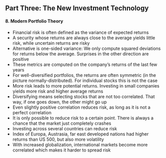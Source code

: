 ## Part Three: The New Investment Technology

#### 8. Modern Portfolio Theory

* Financial risk is often defined as the variance of expected returns
* A security whose returns are always close to the average yields little risk, while uncertain returns are risky
* Alternative is one-sided variance: We only compute squared deviations for returns below the average. Surprises in the other direction are positive
* These metrics are computed on the company’s returns of the last few years
* For well-diversified portfolios, the returns are often symmetric (in the picture normally-distributed). For individual stocks this is not the case
* More risk leads to more potential returns. Investing in small companies yields more risk and higher average returns
* Diversifying means selecting stocks that are not too correlated. That way, if one goes down, the other might go up
* Even slightly positive correlation reduces risk, as long as it is not a perfect correlation
* It is only possible to reduce risk to a certain point. There is always a chance that the market just completely crashes
* Investing across several countries can reduce risk
* Index of Europa, Austrasia, far east developed nations had higher returns than US 500, but also more volatility
* With increased globalization, international markets become more correlated which makes it harder to spread risk
